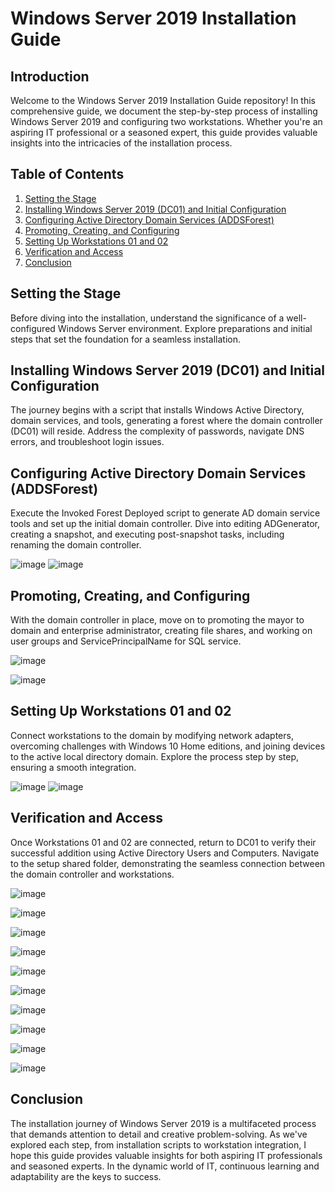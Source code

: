 # Windows Server 2019 Installation Guide

## Introduction

Welcome to the Windows Server 2019 Installation Guide repository! In this comprehensive guide, we document the step-by-step process of installing Windows Server 2019 and configuring two workstations. Whether you're an aspiring IT professional or a seasoned expert, this guide provides valuable insights into the intricacies of the installation process.

## Table of Contents

1. [Setting the Stage](#setting-the-stage)
2. [Installing Windows Server 2019 (DC01) and Initial Configuration](#installing-windows-server-2019-dc01-and-initial-configuration)
3. [Configuring Active Directory Domain Services (ADDSForest)](#configuring-active-directory-domain-services-addsforest)
4. [Promoting, Creating, and Configuring](#promoting-creating-and-configuring)
5. [Setting Up Workstations 01 and 02](#setting-up-workstations-01-and-02)
6. [Verification and Access](#verification-and-access)
7. [Conclusion](#conclusion)

## Setting the Stage

Before diving into the installation, understand the significance of a well-configured Windows Server environment. Explore preparations and initial steps that set the foundation for a seamless installation.

## Installing Windows Server 2019 (DC01) and Initial Configuration

The journey begins with a script that installs Windows Active Directory, domain services, and tools, generating a forest where the domain controller (DC01) will reside. Address the complexity of passwords, navigate DNS errors, and troubleshoot login issues.


## Configuring Active Directory Domain Services (ADDSForest)

Execute the Invoked Forest Deployed script to generate AD domain service tools and set up the initial domain controller. Dive into editing ADGenerator, creating a snapshot, and executing post-snapshot tasks, including renaming the domain controller.

![image](https://github.com/CertainRisk/windows-server-2019-setup/assets/141761181/9a3327b1-0835-425d-bd4e-ec4e8ae67f1b)
![image](https://github.com/CertainRisk/windows-server-2019-setup/assets/141761181/07c4505f-c38e-4354-9e51-24880af2bf8a)


## Promoting, Creating, and Configuring

With the domain controller in place, move on to promoting the mayor to domain and enterprise administrator, creating file shares, and working on user groups and ServicePrincipalName for SQL service.

![image](https://github.com/CertainRisk/windows-server-2019-setup/assets/141761181/9cd80155-931c-4f0c-95a8-b1738494dd78)

![image](https://github.com/CertainRisk/windows-server-2019-setup/assets/141761181/b31db5fe-dbe5-47dd-925f-30b6422bb016)


## Setting Up Workstations 01 and 02

Connect workstations to the domain by modifying network adapters, overcoming challenges with Windows 10 Home editions, and joining devices to the active local directory domain. Explore the process step by step, ensuring a smooth integration.

![image](https://github.com/CertainRisk/windows-server-2019-setup/assets/141761181/d7734440-eb72-43c4-b3f8-cb0d2a353af7)
![image](https://github.com/CertainRisk/windows-server-2019-setup/assets/141761181/675dd94d-4410-4736-a5a6-c220e551e27f)


## Verification and Access

Once Workstations 01 and 02 are connected, return to DC01 to verify their successful addition using Active Directory Users and Computers. Navigate to the setup shared folder, demonstrating the seamless connection between the domain controller and workstations.

![image](https://github.com/CertainRisk/windows-server-2019-setup/assets/141761181/6b6ff417-f64d-428c-b1aa-a4d8d4aeec1d)

![image](https://github.com/CertainRisk/windows-server-2019-setup/assets/141761181/43e2365a-7672-49ec-aa50-8ff183d303c8)

![image](https://github.com/CertainRisk/windows-server-2019-setup/assets/141761181/39ac5ebf-1506-4f57-84b6-52f003eaa03f)

![image](https://github.com/CertainRisk/windows-server-2019-setup/assets/141761181/877abf3a-c539-499c-acfb-e3f0a4aff2a0)

![image](https://github.com/CertainRisk/windows-server-2019-setup/assets/141761181/7fef8ff3-77cf-4524-9c96-fc72a1ff92f4)

![image](https://github.com/CertainRisk/windows-server-2019-setup/assets/141761181/4f4649b3-38b9-4d6d-b95c-9347117eb623)

![image](https://github.com/CertainRisk/windows-server-2019-setup/assets/141761181/aab0da8f-40ae-497c-a563-815525190d15)

![image](https://github.com/CertainRisk/windows-server-2019-setup/assets/141761181/4c0d6371-0cbe-4708-a625-d5dd01c7e85f)

![image](https://github.com/CertainRisk/windows-server-2019-setup/assets/141761181/42da6995-92f1-4213-a0b6-d7fa2522ed82)

![image](https://github.com/CertainRisk/windows-server-2019-setup/assets/141761181/da85699b-4a8a-457e-9352-d82f4b4979f2)




## Conclusion

The installation journey of Windows Server 2019 is a multifaceted process that demands attention to detail and creative problem-solving. As we've explored each step, from installation scripts to workstation integration, I hope this guide provides valuable insights for both aspiring IT professionals and seasoned experts. In the dynamic world of IT, continuous learning and adaptability are the keys to success.

